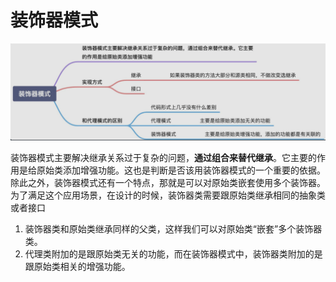 # 装饰器模式
![图 5](../../image/b73a154780c7397ccdeaf848a81552405760a992fcb4f7bc228b25c7d3324bbc.png)  

装饰器模式主要解决继承关系过于复杂的问题，**通过组合来替代继承**。它主要的作用是给原始类添加增强功能。这也是判断是否该用装饰器模式的一个重要的依据。除此之外，装饰器模式还有一个特点，那就是可以对原始类嵌套使用多个装饰器。为了满足这个应用场景，在设计的时候，装饰器类需要跟原始类继承相同的抽象类或者接口

1. 装饰器类和原始类继承同样的父类，这样我们可以对原始类“嵌套”多个装饰器类。
2. 代理类附加的是跟原始类无关的功能，而在装饰器模式中，装饰器类附加的是跟原始类相关的增强功能。


